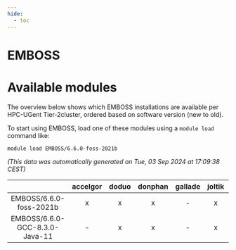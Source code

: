```yaml
---
hide:
  - toc
---
```


EMBOSS
======

# Available modules


The overview below shows which EMBOSS installations are available per HPC-UGent Tier-2cluster, ordered based on software version (new to old).

To start using EMBOSS, load one of these modules using a `module load` command like:

```shell
module load EMBOSS/6.6.0-foss-2021b
```

*(This data was automatically generated on Tue, 03 Sep 2024 at 17:09:38 CEST)*  

| |accelgor|doduo|donphan|gallade|joltik|shinx|skitty|
| :---: | :---: | :---: | :---: | :---: | :---: | :---: | :---: |
|EMBOSS/6.6.0-foss-2021b|x|x|x|-|x|-|x|
|EMBOSS/6.6.0-GCC-8.3.0-Java-11|-|x|x|-|x|-|x|
